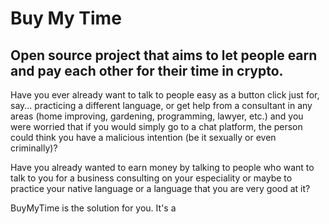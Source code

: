 # Buy My Time
## Open source project that aims to let people earn and pay each other for their time in crypto.

Have you ever already want to talk to people easy as a button click just for, say... practicing a different language, or get help from a consultant in any areas (home improving, gardening, programming, lawyer, etc.) and you were worried that if you would simply go to a chat platform, the person could think you have a malicious intention (be it sexually or even criminally)?

Have you already wanted to earn money by talking to people who want to talk to you for a business consulting on your especiality or maybe to practice your native language or a language that you are very good at it?

BuyMyTime is the solution for you. It's a

